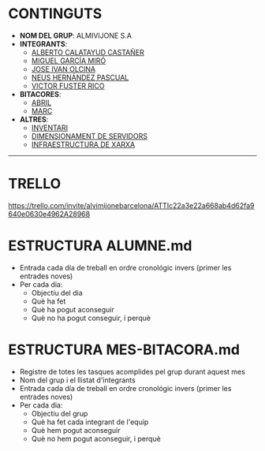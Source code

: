 # CONTINGUTS

- **NOM DEL GRUP**: ALMIVIJONE S.A
- **INTEGRANTS**:
  - [ALBERTO CALATAYUD CASTAÑER](integrants/AlbertoCalatayud.md)
  - [MIGUEL GARCÍA MIRÓ](integrants/miguelgarciamiro.md)
  - [JOSE IVAN OLCINA](integrants/JoseIvanOlcina.md)
  - [NEUS HERNÁNDEZ PASCUAL](integrants/NeusHernandez.md)
  - [VICTOR FUSTER RICO](integrants/VictorFuster.md)
- **BITACORES**:
  - [ABRIL](bitacores/Abril.md)
  - [MARÇ](bitacores/març.md)
- **ALTRES**:
  - [INVENTARI](altres/inventari.md)
  - [DIMENSIONAMENT DE SERVIDORS](altres/dimensionamientoServidores.md)
  - [INFRAESTRUCTURA DE XARXA](altres/infraestructuraXarxa.md)

---

# TRELLO

https://trello.com/invite/alvimijonebarcelona/ATTIc22a3e22a668ab4d62fa9640e0630e4962A28968


# ESTRUCTURA ALUMNE.md

- Entrada cada día de treball en ordre cronológic invers (primer les entrades noves)
- Per cada dia:
  - Objectiu del dia
  - Què ha fet
  - Què ha pogut aconseguir
  - Què no ha pogut conseguir, i perquè
  
# ESTRUCTURA MES-BITACORA.md

- Registre de totes les tasques acomplides pel grup durant aquest mes
- Nom del grup i el llistat d'integrants
- Entrada cada día de treball en ordre cronológic invers (primer les entrades noves)
- Per cada dia:
  - Objectiu del grup
  - Què ha fet cada integrant de l'equip
  - Què hem pogut aconseguir
  - Què no hem pogut aconseguir, i perquè
